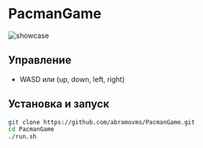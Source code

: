 # PacmanGame

![showcase](Image/present.gif)

## Управление
- WASD или (up, down, left, right)

## Установка и запуск

```sh
git clone https://github.com/abramovms/PacmanGame.git
cd PacmanGame
./run.sh
```
